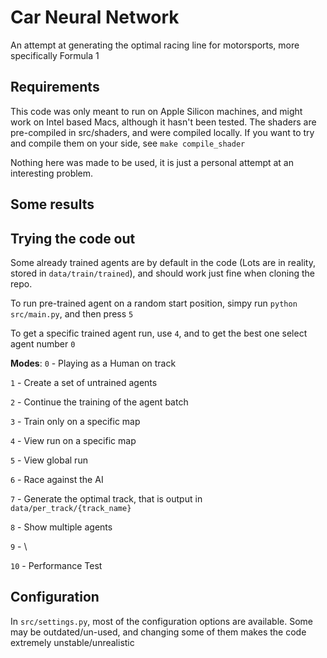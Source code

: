 # Car Neural Network
An attempt at generating the optimal racing line for motorsports, more specifically Formula 1

## Requirements
This code was only meant to run on Apple Silicon machines, and might work on Intel based Macs, although it hasn't been tested. The shaders are pre-compiled in src/shaders, and were compiled locally. If you want to try and compile them on your side, see `make compile_shader`

Nothing here was made to be used, it is just a personal attempt at an interesting problem.

## Some results


## Trying the code out
Some already trained agents are by default in the code (Lots are in reality, stored in `data/train/trained`), and should work just fine when cloning the repo.

To run pre-trained agent on a random start position, simpy run `python src/main.py`, and then press `5`

To get a specific trained agent run, use `4`, and to get the best one select agent number `0`

**Modes**:
`0` - Playing as a Human on track

`1` - Create a set of untrained agents

`2` - Continue the training of the agent batch

`3` - Train only on a specific map

`4` - View run on a specific map

`5` - View global run

`6` - Race against the AI

`7` - Generate the optimal track, that is output in `data/per_track/{track_name}`

`8` - Show multiple agents

`9` - \

`10` - Performance Test


## Configuration

In `src/settings.py`, most of the configuration options are available. Some may be outdated/un-used, and changing some of them makes the code extremely unstable/unrealistic



